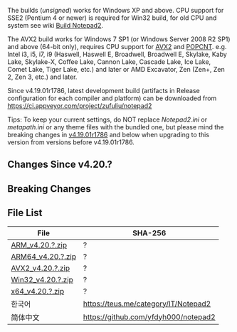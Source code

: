 The builds (*unsigned*) works for Windows XP and above. CPU support for SSE2 (Pentium 4 or newer) is required for Win32 build, for old CPU and system see wiki [Build Notepad2](https://github.com/zufuliu/notepad2/wiki/Build-Notepad2).

The AVX2 build works for Windows 7 SP1 (or Windows Server 2008 R2 SP1) and above (64-bit only), requires CPU support for [AVX2](https://en.wikipedia.org/wiki/Advanced_Vector_Extensions) and [POPCNT](https://en.wikipedia.org/wiki/Bit_Manipulation_Instruction_Sets). e.g. Intel i3, i5, i7, i9 (Haswell, Haswell E, Broadwell, Broadwell E, Skylake, Kaby Lake, Skylake-X, Coffee Lake, Cannon Lake, Cascade Lake, Ice Lake, Comet Lake, Tiger Lake, etc.) and later or AMD Excavator, Zen (Zen+, Zen 2, Zen 3, etc.) and later.

Since v4.19.01r1786, latest development build (artifacts in Release configuration for each compiler and platform) can be downloaded from https://ci.appveyor.com/project/zufuliu/notepad2

Tips: To keep your current settings, do NOT replace *Notepad2.ini* or *metapath.ini* or any theme files with the bundled one, but please mind the breaking changes in [v4.19.01r1786](https://github.com/zufuliu/notepad2/releases/tag/v4.19.01r1786) and below when upgrading to this version from versions before v4.19.01r1786.

## Changes Since v4.20.?

## Breaking Changes

## File List
| File | SHA-256 |
| ---|--|
| [ARM_v4.20.?.zip](https://www.virustotal.com/gui/url/?/detection) | ? |
| [ARM64_v4.20.?.zip](https://www.virustotal.com/gui/url/?/detection) | ? |
| [AVX2_v4.20.?.zip](https://www.virustotal.com/gui/url/?/detection) | ? |
| [Win32_v4.20.?.zip](https://www.virustotal.com/gui/url/?/detection) | ? |
| [x64_v4.20.?.zip](https://www.virustotal.com/gui/url/?/detection) | ? |
| 한국어 | https://teus.me/category/IT/Notepad2 |
| 简体中文 | https://github.com/yfdyh000/notepad2 |
